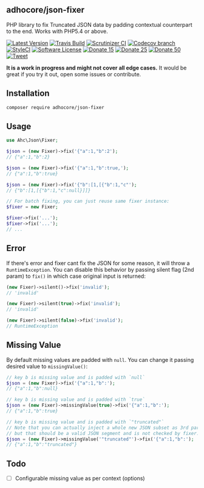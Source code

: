 ## adhocore/json-fixer

PHP library to fix Truncated JSON data by padding contextual counterpart to the end. Works with PHP5.4 or above.

[![Latest Version](https://img.shields.io/github/release/adhocore/php-json-fixer.svg?style=flat-square)](https://github.com/adhocore/php-json-fixer/releases)
[![Travis Build](https://travis-ci.com/adhocore/php-json-fixer.svg?branch=master)](https://travis-ci.com/adhocore/php-json-fixer?branch=master)
[![Scrutinizer CI](https://img.shields.io/scrutinizer/g/adhocore/php-json-fixer.svg?style=flat-square)](https://scrutinizer-ci.com/g/adhocore/php-json-fixer/?branch=master)
[![Codecov branch](https://img.shields.io/codecov/c/github/adhocore/php-json-fixer/master.svg?style=flat-square)](https://codecov.io/gh/adhocore/php-json-fixer)
[![StyleCI](https://styleci.io/repos/141589074/shield)](https://styleci.io/repos/141589074)
[![Software License](https://img.shields.io/badge/license-MIT-brightgreen.svg?style=flat-square)](LICENSE)
[![Donate 15](https://img.shields.io/badge/donate-paypal-blue.svg?style=flat-square&label=donate+15)](https://www.paypal.me/ji10/15usd)
[![Donate 25](https://img.shields.io/badge/donate-paypal-blue.svg?style=flat-square&label=donate+25)](https://www.paypal.me/ji10/25usd)
[![Donate 50](https://img.shields.io/badge/donate-paypal-blue.svg?style=flat-square&label=donate+50)](https://www.paypal.me/ji10/50usd)
[![Tweet](https://img.shields.io/twitter/url/http/shields.io.svg?style=social)](https://twitter.com/intent/tweet?text=Rescue+and+fix+truncated+JSON+data+in+PHP&url=https://github.com/adhocore/php-json-fixer&hashtags=php,json,jsonfixer,fixjson)


**It is a work in progress and might not cover all edge cases.** It would be great if you try it out, open some issues or contribute.

## Installation
```bash
composer require adhocore/json-fixer
```

## Usage
```php
use Ahc\Json\Fixer;

$json = (new Fixer)->fix('{"a":1,"b":2');
// {"a":1,"b":2}

$json = (new Fixer)->fix('{"a":1,"b":true,');
// {"a":1,"b":true}

$json = (new Fixer)->fix('{"b":[1,[{"b":1,"c"');
// {"b":[1,[{"b":1,"c":null}]]}

// For batch fixing, you can just reuse same fixer instance:
$fixer = new Fixer;

$fixer->fix('...');
$fixer->fix('...');
// ...
```

## Error

If there's error and fixer cant fix the JSON for some reason, it will throw a `RuntimeException`.
You can disable this behavior by passing silent flag (2nd param) to `fix()` in which case original input is returned:

```php
(new Fixer)->silent()->fix('invalid');
// 'invalid'

(new Fixer)->silent(true)->fix('invalid');
// 'invalid'

(new Fixer)->silent(false)->fix('invalid');
// RuntimeException
```

## Missing Value

By default missing values are padded with `null`. You can change it passing desired value to `missingValue()`:

```php
// key b is missing value and is padded with `null`
$json = (new Fixer)->fix('{"a":1,"b":');
// {"a":1,"b":null}

// key b is missing value and is padded with `true`
$json = (new Fixer)->missingValue(true)->fix('{"a":1,"b":');
// {"a":1,"b":true}

// key b is missing value and is padded with `"truncated"`
// Note that you can actually inject a whole new JSON subset as 3rd param
// but that should be a valid JSON segment and is not checked by fixer.
$json = (new Fixer)->missingValue('"truncated"')->fix('{"a":1,"b":');
// {"a":1,"b":"truncated"}
```

## Todo

- [ ] Configurable missing value as per context (options)
